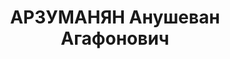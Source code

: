 ---
title: АРЗУМАНЯН Анушеван Агафонович
description: '[14 (27) февраля 1904, с. Каварт, Елизаветпольской губернии, ныне Гянджинской,
  Армения —18 июля 1965, Москва], советский экономист, академик АН СССР (1962).

  В 1923-1924 учился в Закавказском коммунистическом университете в Тбилиси, в 1928-1929
  — в Московском институте имени Плеханова, в 1933-1935 закончил Институт красной
  профессуры. Одновременно занимал ответственные партийные посты в Армении. Став в
  1937 ректором Ереванского государственного университета, в том же году был арестован,
  в 1939 освобожден, после чего удостоился лишь должности преподавателя того же университета.
  С 1941 на фронте, прошел всю войну. Был награжден орденами: Боевого Красного Знамени,
  Отечественной войны, Красной Звезды. После демобилизации в 1946-1952 — проректор
  Азербайджанского государственного университета в Баку. В 1952 был приглашен в Москву
  на работу в академический Институт экономики.

  В 1956 был создан Институт Мировой экономики и международных отношений. По рекомендации
  академика Е. С. Варги Арзуманян стал его первым директором. Это были годы «оттепели»,
  когда появилась возможность да и потребность в теоретическом обобщении новых явлений
  и процессов мирового общественного развития, отказа от наиболее одиозных марксистско-ленинских
  догм. Заслуга Арзуманяна состоит в том, что он сформировал коллектив (в основном
  молодых специалистов), который был готов под его руководством и защитой к такого
  рода новаторской деятельности. Уже в 1950-е — 1960-е годы ученые ИМЭМО обогатили
  науку рядом крупных исследований в области мировой экономики, социологии и международных
  отношений.

  Перу самого Арзуманяна принадлежит около 100 научных работ. Среди них нет толстых
  монографий, это в основном статьи и выступления. Тем не менее, именно они становились
  важными вехами в научной жизни и определяли основные направления работы института.
  В них впервые было выдвинуто положение, что капитализм благодаря научно-технической
  революции «приспосабливается» к новой исторической обстановке, что это «приспособление»
  во многом зависит от новой роли государства, был похоронен давно устаревший тезис
  об «абсолютном обнищании» пролетариата, отвергнут «закон преимущественного роста
  первого подразделения общественного производства». Он инициировал совершенно новый
  подход к исследованию современной социальной структуры капиталистического общества.
  Под его руководством началось изучение проблем западноевропейской интеграции. Арзуманян
  придавал огромное значение разработкам практических рекомендаций для ускорения экономического
  развития СССР, веря, что опыт развитых капиталистических стран можно привить плановой
  экономике.

  В 1962 Арзуманян был избран академиком-секретарем отделения экономики и членом президиума
  АН СССР. На этом посту он уделяет большое внимание развертыванию широкого фронта
  работ по исследованию проблем социалистической экономики, где догматизм был особенно
  силен. По его инициативе происходит реорганизация Института экономики АН СССР, создается
  ряд новых институтов, в том числе Институт экономико-математических исследований,
  Институт экономики и организации промышленного производства Сибирского отделения
  АН СССР. Сражаясь всю жизнь с марксистскими догмами, Арзуманян оставался человеком
  своей противоречивой эпохи — марксистом, коммунистом, он верил в возможность обновленного
  социализма. Переосмысление этих догм пришло значительно позднее.'
---